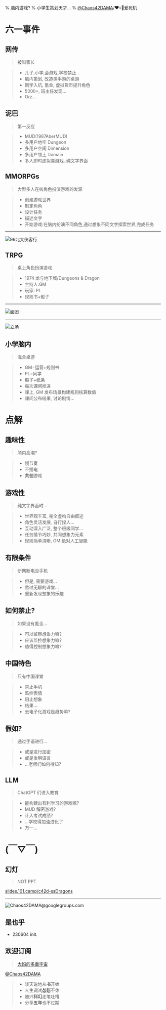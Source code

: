% 脑内游戏?
% 小学生策划天才...
% [@Chaos42DAMA](https://www.youtube.com/@Chaos42DAMA)/❤️💀🤖爱死机

# 六一事件


## 网传
> 被叫家长

>- 儿子,小学,会游戏,学校禁止..
>- 脑内策划, 改造类手游的桌游
>- 同学入坑, 氪金, 虚拟货币提升角色
>- 5000+, 班主任发现...
>- Orz...

## 泥巴
> 第一反应

>- MUD(1987AberMUD)
>- 多用户地牢 Dungeon
>- 多用户空间 Dimension
>- 多用户领土 Domain
>- 多人即时虚拟类游戏..纯文字界面

## MMORPGs
> 大型多人在线角色扮演游戏的发源

>- 创建游戏世界
>- 制定角色
>- 设计任务
>- 描述文字
>- 开始游戏:在脑内扮演不同角色,通过想象不同文字探索世界,完成任务



-------

![96北大侠客行](https://ipic.zoomquiet.top/2023-06-04-zshot%202023-06-04%2015.39.27.jpg)

## TRPG
> 桌上角色扮演游戏

>- 1974 龙与地下城/Dungeons & Dragon
>- 主持人:GM
>- 玩家: PL
>- 规则书+骰子

-------

![面团](https://ipic.zoomquiet.top/2023-06-04-zshot%202023-06-04%2015.28.47.jpg)


-------

![立场](https://ipic.zoomquiet.top/2023-06-04-zshot%202023-06-04%2015.29.09.jpg)

## 小学脑内
> 混合桌游

>- GM=运营+规则书
>- PL=同学
>- 骰子+纸条
>- 每次课间推进
>- 课上, GM 发布场景构建规则核算数值
>- 课间公布结果, 讨论剧情...

# 点解


## 趣味性
> 颅内高潮?

>- 慢节奏
>- 不插电
>- **共创**游戏

## 游戏性
> 纯文字界面时...

>- 世界观丰富, 完全虚构自由叙述
>- 角色灵活发展, 自行捏人...
>- 互动深入广泛, 整个班级同学...
>- 任务情节巧妙, 共同想象力元素
>- 规则简单清晰, GM 绝对人工智能

## 有限条件
> 断网断电没手机

>- 但是, 需要游戏...
>- 熬过无聊的课堂...
>- 重新发现想象的乐趣

## 如何禁止?
> 如果没有氪金...

>- 可以监察想象力嘛?
>- 应该监控想象力嘛?
>- 值得控制想象力嘛?

## 中国特色
> 只有中国课堂

>- 禁止手机
>- 监控表情
>- 阻止想象
>- 结果....
>- 去电子化游戏是趋势嘛?

## 假如?
> 通过手语进行...

>- 或是进行加密
>- 或是发明语言
>- ...老师们如何得知?

## LLM
> ChatGPT 们进入教育

>- 能构建出有利学习的游戏嘛?
>- MUD 解密游戏?
>- 计入考试成绩?
>- ...学校得加油进化了
>- 万一...

# (￣▽￣)


## 幻灯
> NOT PPT

[slides.101.camp/c42d-ssDragons](https://slides.101.camp/c42d-ssDragons.html)



-------

![Chaos**42**DAMA@**g**oo**g**le**g**roup**s**.com](http://org.up.zoomquiet.top/omc/res/KEEP/kcn_ask-dama.jpg!/fh/420)

## 是也乎


- 230604 init.

## 欢迎订阅
> [大妈的多重宇宙](https://www.youtube.com/@Chaos42DAMA)

[@Chaos42DAMA](https://www.youtube.com/@Chaos42DAMA)

>- 谈天说地从**书**开始
>- 人生调试**怂怼**不休
>- 随兴**科幻**走笔吐槽
>- 分享**五年**也不过期

